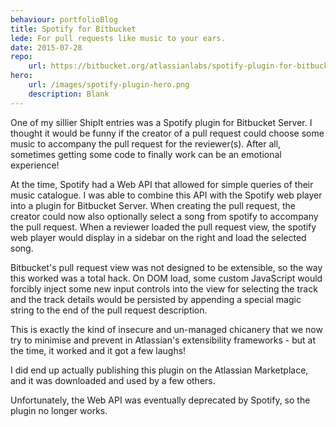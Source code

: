 ```yaml
---
behaviour: portfolioBlog
title: Spotify for Bitbucket
lede: For pull requests like music to your ears.
date: 2015-07-28
repo: 
    url: https://bitbucket.org/atlassianlabs/spotify-plugin-for-bitbucket-server
hero:
    url: /images/spotify-plugin-hero.png
    description: Blank
---
```

One of my sillier ShipIt entries was a Spotify plugin for Bitbucket Server. I thought it would be funny if the creator of a pull request could choose some music to accompany the pull request for the reviewer(s). After all, sometimes getting some code to finally work can be an emotional experience! 

At the time, Spotify had a Web API that allowed for simple queries of their music catalogue. I was able to combine this API with the Spotify web player into a plugin for Bitbucket Server. When creating the pull request, the creator could now also optionally select a song from spotify to accompany the pull request. When a reviewer loaded the pull request view, the spotify web player would display in a sidebar on the right and load the selected song. 

Bitbucket's pull request view was not designed to be extensible, so the way this worked was a total hack. On DOM load, some custom JavaScript would forcibly inject some new input controls into the view for selecting the track and the track details would be persisted by appending a special magic string to the end of the pull request description. 

This is exactly the kind of insecure and un-managed chicanery that we now try to minimise and prevent in Atlassian's extensibility frameworks - but at the time, it worked and it got a few laughs!

I did end up actually publishing this plugin on the Atlassian Marketplace, and it was downloaded and used by a few others.

Unfortunately, the Web API was eventually deprecated by Spotify, so the plugin no longer works.